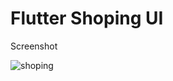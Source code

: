 # Flutter Shoping UI


Screenshot

![shoping](https://user-images.githubusercontent.com/16543698/56355103-28ffd680-61de-11e9-82d6-67ee2730757e.jpeg)
